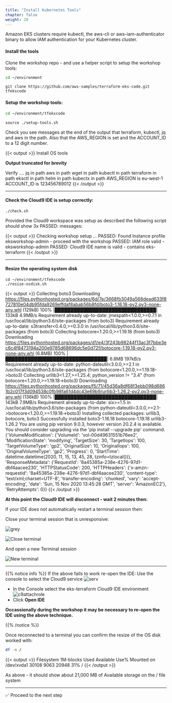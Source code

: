 ```yaml
---
title: "Install Kubernetes Tools"
chapter: false
weight: 20
---
```


Amazon EKS clusters require kubectl, the aws-cli or aws-iam-authenticator
binary to allow IAM authentication for your Kubernetes cluster.

<!--
When you fist open the IDE you will see the auto load of the git hub repo in the terminal

{{< output >}}
/tmp/git-cloning-runner-1605447789774-026172363884.sh
~/environment $ /tmp/git-cloning-runner-1605447789774-026172363884.sh
Cloning into '/home/ec2-user/environment/tfekscode'...
remote: Enumerating objects: 1032, done.
remote: Counting objects: 100% (1032/1032), done.
remote: Compressing objects: 100% (549/549), done.
remote: Total 1032 (delta 530), reused 976 (delta 474), pack-reused 0
Receiving objects: 100% (1032/1032), 393.22 KiB | 493.00 KiB/s, done.
Resolving deltas: 100% (530/530), done.

Navigate to your cloned repository by typing "cd /home/ec2-user/environment/tfekscode" to start working with "https://github.com/aws-samples/terraform-eks-code.git"

To set your display name run "git config --global user.name YOUR_USER_NAME"
To set your display email run "git config --global user.email YOUR_EMAIL_ADDRESS"

~/environment $ 

{{< /output >}}
-->


#### Install the tools

Clone the workshop repo - and use a helper script to setup the workshop tools: 

```bash
cd ~/environment
```

```
git clone https://github.com/aws-samples/terraform-eks-code.git tfekscode
```


#### Setup the workshop tools:

```bash
cd ~/environment/tfekscode
```


```
source ./setup-tools.sh
```

Check you see messages at the end of the output that terraform, kubectl, jq and aws in the path. Also that the AWS_REGION is set and the ACCOUNT_ID to a 12 digit number.

{{< output >}}
Install OS tools

**Output truncated for brevity**

Verify ....
jq in path
aws in path
wget in path
kubectl in path
terraform in path
eksctl in path
helm in path
kubectx in path
AWS_REGION is eu-west-1
ACCOUNT_ID is 123456789012
{{< /output >}}

---

#### Check the Cloud9 IDE is setup correctly:

```
./check.sh
```

Provided the Cloud9 workspace was setup as described the following script should show 3x PASSED: messages:

{{< output >}}
Checking workshop setup ...
PASSED: Found Instance profile eksworkshop-admin - proceed with the workshop
PASSED: IAM role valid - eksworkshop-admin
PASSED: Cloud9 IDE name is valid - contains eks-terraform
{{< /output >}}


----

#### Resize the operating system disk

```
cd ~/environment/tfekscode
./resize-osdisk.sh
```

{{< output >}}
Collecting boto3
  Downloading https://files.pythonhosted.org/packages/6d/7e/3668fb3049a568dead633f8727810e04db95fda9269effdaf8abab56b8fd/boto3-1.16.18-py2.py3-none-any.whl (129kB)
    100% |████████████████████████████████| 133kB 4.9MB/s 
Requirement already up-to-date: jmespath<1.0.0,>=0.7.1 in /usr/local/lib/python3.6/site-packages (from boto3)
Requirement already up-to-date: s3transfer<0.4.0,>=0.3.0 in /usr/local/lib/python3.6/site-packages (from boto3)
Collecting botocore<1.20.0,>=1.19.18 (from boto3)
  Downloading https://files.pythonhosted.org/packages/d1/e4/3f243b98244f13ac3f7bbe3ec6c4f8473194a200e9785d68696dc5e0d72f/botocore-1.19.18-py2.py3-none-any.whl (6.8MB)
    100% |████████████████████████████████| 6.8MB 197kB/s 
Requirement already up-to-date: python-dateutil<3.0.0,>=2.1 in /usr/local/lib/python3.6/site-packages (from botocore<1.20.0,>=1.19.18->boto3)
Collecting urllib3<1.27,>=1.25.4; python_version != "3.4" (from botocore<1.20.0,>=1.19.18->boto3)
  Downloading https://files.pythonhosted.org/packages/f5/71/45d36a8df68f3ebb098d6861b2c017f3d094538c0fb98fa61d4dc43e69b9/urllib3-1.26.2-py2.py3-none-any.whl (136kB)
    100% |████████████████████████████████| 143kB 7.9MB/s 
Requirement already up-to-date: six>=1.5 in /usr/local/lib/python3.6/site-packages (from python-dateutil<3.0.0,>=2.1->botocore<1.20.0,>=1.19.18->boto3)
Installing collected packages: urllib3, botocore, boto3
Successfully installed boto3-1.16.18 botocore-1.19.18 urllib3-1.26.2
You are using pip version 9.0.3, however version 20.2.4 is available.
You should consider upgrading via the 'pip install --upgrade pip' command.
{'VolumeModification': {'VolumeId': 'vol-00d49631551b76ee2', 'ModificationState': 'modifying', 'TargetSize': 30, 'TargetIops': 100, 'TargetVolumeType': 'gp2', 'OriginalSize': 10, 'OriginalIops': 100, 'OriginalVolumeType': 'gp2', 'Progress': 0, 'StartTime': datetime.datetime(2020, 11, 15, 13, 45, 28, tzinfo=tzlocal())}, 'ResponseMetadata': {'RequestId': '8a45385a-238e-4276-97d1-dbf4aacee230', 'HTTPStatusCode': 200, 'HTTPHeaders': {'x-amzn-requestid': '8a45385a-238e-4276-97d1-dbf4aacee230', 'content-type': 'text/xml;charset=UTF-8', 'transfer-encoding': 'chunked', 'vary': 'accept-encoding', 'date': 'Sun, 15 Nov 2020 13:45:28 GMT', 'server': 'AmazonEC2'}, 'RetryAttempts': 0}}
{{< /output >}}


**At this point the Cloud9 IDE will disconnect - wait 2 minutes then:**

If your IDE does not automatically restart a terminal session then:

Close your terminal session that is unresponsive:

![grey](/images/andyt/reboot-greyed.jpg)


![Close terminal](/images/andyt/close-term.jpg)

And open a new Terminal session

![New terminal](/images/andyt/New-Term.jpg) 


----

{{% notice info %}}
If the above fails to work re-open the IDE:
Use the console to select the Cloud9 service
![serv](/images/andyt/Services-cloud9.jpg)
- In the Console select the eks-terraform Cloud9 IDE environment
![c9attachrole](/images/andyt/OpenIDE.jpg)
- Click **Open IDE**
      
**Occassionally during the workshop it may be necessary to re-open the IDE using the above technique.**

{{% /notice %}}


Once reconnected to a terminal you can confirm the resize of the OS disk worked with:

```bash
df -m /
```
{{< output >}}
Filesystem     1M-blocks  Used Available Use% Mounted on
/dev/xvda1         30108  9063     20948  31% /
{{< /output >}}

As above - it should show about 21,000 MB of Available storage on the / file system

---

:white_check_mark: Proceed to the next step

